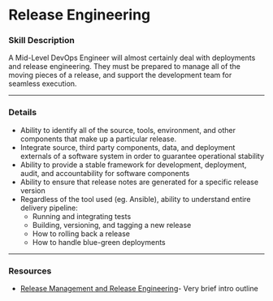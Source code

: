# Release Engineering

### Skill Description
A Mid-Level DevOps Engineer will almost certainly deal with deployments and release engineering. They must be prepared to manage all of the moving pieces of a release, and support the development team for seamless execution. 

----

### Details
- Ability to identify all of the source, tools, environment, and other components that make up a particular release. 
- Integrate source, third party components, data, and deployment externals of a software system in order to guarantee operational stability
- Ability to provide a stable framework for development, deployment, audit, and accountability for software components
- Ability to ensure that release notes are generated for a specific release version
- Regardless of the tool used (eg. Ansible), ability to understand entire delivery pipeline: 
  - Running and integrating tests
  - Building, versioning, and tagging a new release
  - How to rolling back a release
  - How to handle blue-green deployments
  
----

### Resources
- [Release Management and Release Engineering](http://www.scmtechblog.net/2016/01/release-management-and-release.html)- Very brief intro outline
